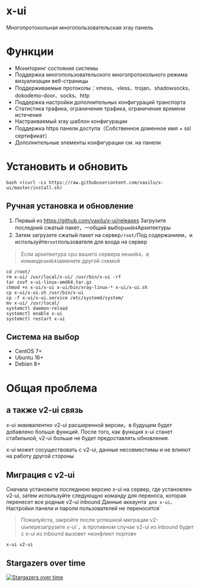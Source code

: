 # x-ui
Многопротокольная многопользовательская xray панель

# Функции
- Мониторинг состояния системы
- Поддержка многопользовательского многопротокольного режима визуализации веб-страницы
- Поддерживаемые протоколы：vmess、vless、trojan、shadowsocks、dokodemo-door、socks、http
- Поддержка настройки дополнительных конфигураций транспорта
- Статистика трафика, ограничение трафика, ограничение времени истечения
- Настраиваемый xray шаблон конфигурации
- Поддержка https панели доступа（Собственное доменное имя + ssl сертификат）
- Дополнительные элементы конфигурации см. на панели

# Установить и обновить
```
bash <(curl -Ls https://raw.githubusercontent.com/vaxilu/x-ui/master/install.sh)
```

## Ручная установка и обновление
1. Первый из https://github.com/vaxilu/x-ui/releases Загрузите последний сжатый пакет，一общий выбор`amd64`Архитектуры
2. Затем загрузите сжатый пакет на сервер`/root/`Под содержанием，и используйте`root`пользователя для входа на сервер  

> Если архитектура cpu вашего сервера не`amd64`，в команде`amd64`замените другой схемой

```
cd /root/
rm x-ui/ /usr/local/x-ui/ /usr/bin/x-ui -rf
tar zxvf x-ui-linux-amd64.tar.gz
chmod +x x-ui/x-ui x-ui/bin/xray-linux-* x-ui/x-ui.sh
cp x-ui/x-ui.sh /usr/bin/x-ui
cp -f x-ui/x-ui.service /etc/systemd/system/
mv x-ui/ /usr/local/
systemctl daemon-reload
systemctl enable x-ui
systemctl restart x-ui
```

## Система на выбор
- CentOS 7+
- Ubuntu 16+
- Debian 8+

# Общая проблема
## а также v2-ui связь
x-ui эквивалентно v2-ui расширенной версии，в будущем будет добавлено больше функций. После того, как функция x-ui станет стабильной, v2-ui больше не будет предоставлять обновления.

x-ui может сосуществовать с v2-ui, данные несовместимы и не влияют на работу другой стороны

## Миграция с v2-ui
Сначала установите последнюю версию x-ui на сервер, где установлен v2-ui, затем используйте следующую команду для переноса, которая перенесет все родные v2-ui inbound Данные аккаунта` для x-ui，`Настройки панели и пароли пользователей не переносятся`
> Пожалуйста, закройте после успешной миграции v2-ui` и `перезагрузите x-ui`，в противном случае v2-ui из inbound будет с x-ui из inbound вызовет «конфликт портов»
```
x-ui v2-ui
```

## Stargazers over time

[![Stargazers over time](https://starchart.cc/vaxilu/x-ui.svg)](https://starchart.cc/vaxilu/x-ui)
